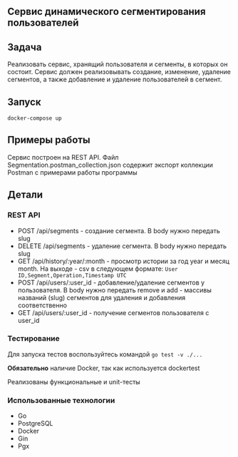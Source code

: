 Сервис динамического сегментирования пользователей
---
## Задача
Реализовать сервис, хранящий пользователя и сегменты, в которых он состоит.
Сервис должен реализовывать создание, изменение, удаление сегментов, а также добавление и удаление пользователей в сегмент.

## Запуск
`docker-compose up`

## Примеры работы
Сервис построен на REST API. Файл Segmentation.postman_collection.json содержит экспорт коллекции Postman
с примерами работы программы

## Детали

### REST API

- POST /api/segments - создание сегмента. В body нужно передать slug
- DELETE /api/segments - удаление сегмента. В body нужно передать slug
- GET /api/history/:year/:month - просмотр истории за год year и месяц month. 
  На выходе - csv в следующем формате: `User ID,Segment,Operation,Timestamp UTC`
- POST /api/users/:user_id - добавление/удаление сегментов у пользователя. 
  В body нужно передать remove и add - массивы названий (slug) сегментов для
  удаления и добавления соответственно
- GET /api/users/:user_id - получение сегментов пользователя с user_id

### Тестирование

Для запуска тестов воспользуйтесь командой
`go test -v ./...`

**Обязательно** наличие Docker, так как используется dockertest

Реализованы функциональные и unit-тесты

### Использованные технологии

- Go
- PostgreSQL
- Docker
- Gin
- Pgx

